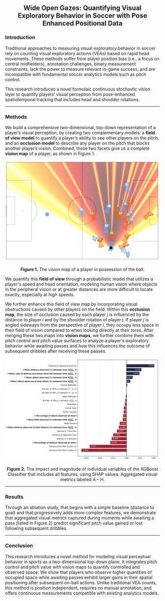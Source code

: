 <div align="center"><h2> Wide Open Gazes: Quantifying Visual Exploratory Behavior in Soccer with Pose Enhanced Positional Data </h2></div>

### Introduction
Traditional approaches to measuring visual exploratory behavior in soccer rely on counting visual exploratory actions (VEAs) based on rapid head movements. These methods suffer from player position bias (i.e., a focus on central midfielders), annotation challenges, binary measurement constraints, lack the power to measure relevant in-game success, and are incompatible with fundamental soccer analytics models such as pitch control.

This research introduces a novel formulaic continuous stochastic vision layer to quantify players’ visual perception from pose-enhanced spatiotemporal tracking that includes head and shoulder rotations.

---

### Methods
We build a comprehensive two-dimensional, top-down representation of a player’s visual perception, by creating two complementary models: a **field of view model** to quantify a player’s ability to see other players on the pitch, and an **occlusion model** to describe any player on the pitch that blocks another player’s vision. Combined, these two facets give us a complete **vision map** of a player, as shown in Figure 1.
 
<div align="center">
  <img src="assets/vision.png" alt="SHAP Value Image" width="600">
  <p><strong>Figure 1.</strong> The vision map of a player in possession of the ball.</p>
</div>

We quantify this **field of view** through a probabilistic model that utilizes a player's speed and head orientation, modeling human vision where objects in the peripheral vision or at greater distances are more difficult to locate exactly, especially at high speeds.

We further enhance this field of view map by incorporating visual obstructions caused by other players on the field. Within this **occlusion map**, the size of occlusion caused by each player <i>j</i> is influenced by the distance to player <i>i</i> and by the shoulder rotation of player <i>j</i>. If player <i>j</i> is angled sideways from the perspective of player <i>i</i>, they occupy less space in their field of vision compared to when looking directly at their torso.
After merging these two maps into **vision maps**, we further combine them with pitch control and pitch value surfaces to analyze a player's exploratory behavior while awaiting passes and how this influences the outcome of subsequent dribbles after receiving these passes.
 

<div align="center">
  <img src="assets/shap.png" alt="SHAP Value Image" width="600">
  <p><strong>Figure 2.</strong> The impact and magnitude of individual variables of the XGBoost Classifier that includes all features, using SHAP values. Aggregated visual metrics labeled A – H.</p>
</div>

---

### Results
Through an ablation study, that begins with a simple baseline (distance to goal) and that progressively adds more complex features, we demonstrate that aggregated visual metrics captured during moments while awaiting a pass (listed in Figure 2) predict significant pitch value gained or lost following subsequent dribbles.

---

### Conclusion
This research introduces a novel method for modeling visual perceptual behavior in sports as a two-dimensional top-down plane. It integrates pitch control and pitch value with vision maps to quantify controlled and observed space. We show that players who observe higher quantities of occupied space while awaiting passes exhibit larger gains in their spatial positioning after subsequent on-ball actions. Unlike traditional VEA counts, this method is position independent, requires no manual annotation, and offers continuous measurements compatible with existing analytics models.


